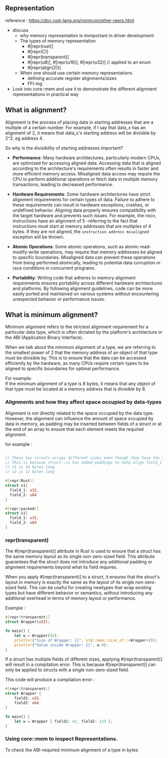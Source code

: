 ## Representation

reference : https://doc.rust-lang.org/nomicon/other-reprs.html

- discuss 
  - why memory representation is immportant in driver development
  - The types of memory representation
    - #[repr(rust)]
    - #[repr(C)]
    - #[repr(transparent)]
    - #[repr(u8)], #[repr(u16)], #[repr(u32)]  // applied to an enum
    - #[repr(align(2))]
  - When one should use certain memory representations
    - defining accurate register alignments/sizes
    - FFI-ing
- Look into core::mem and use it to demonstrate the different alignment representations in practical way 


## What is alignment? 

Alignment is the process of placing data in starting addresses that are a multiple of a certain number. For example, if I say that data_x has an alignment of 2, it means that data_x's starting address will be divisible by 2^2. eg address 4.  

So why is the divisibility of starting addresses important?  
- **Performance**: Many hardware architectures, particularly modern CPUs, are optimized for accessing aligned data. Accessing data that is aligned according to the architecture's requirements often results in faster and more efficient memory access. Misaligned data access may require the CPU to perform additional operations or fetch data in multiple memory transactions, leading to decreased performance.

- **Hardware Requirements**: Some hardware architectures have strict alignment requirements for certain types of data. Failure to adhere to these requirements can result in hardware exceptions, crashes, or undefined behavior. Aligning data properly ensures compatibility with the target hardware and prevents such issues. 
For example, the riscv, instructions have an alignment of 5 -referring to the fact that instructions must start at memory addresses that are multiples of 4 bytes. If they are not aligned, the `instruction address misaligned` exception will be thrown.  

- **Atomic Operations**: Some atomic operations, such as atomic read-modify-write operations, may require that memory addresses be aligned to specific boundaries. Misaligned data can prevent these operations from being performed atomically, leading to potential data corruption or race conditions in concurrent programs.  

- **Portability**: Writing code that adheres to memory alignment requirements ensures portability across different hardware architectures and platforms. By following alignment guidelines, code can be more easily ported and maintained on various systems without encountering unexpected behavior or performance issues.

## What is minimum alignment?  

Minimum alignment refers to the strictest alignment requirement for a particular data type, which is often dictated by the platform's architecture or the ABI (Application Binary Interface).  

When we talk about the minimum alignment of a type, we are referring to the smallest power of 2 that the memory address of an object of that type must be divisible by. This is to ensure that the data can be accessed efficiently by the hardware, as many CPUs require certain types to be aligned to specific boundaries for optimal performance.

For example:  
If the minimum alignment of a type is 8 bytes, it means that any object of that type must be located at a memory address that is divisible by 8.  


### Alignments and how they affect space occupied by data-types
Alignment is not directly related to the space occupied by the data type. However, the alignment can influence the amount of space occupied by data in memory, as padding may be inserted between fields of a struct or at the end of an array to ensure that each element meets the required alignment.  

for example :  
```rust

// These two structs occupy different sizes even though they have the same field types.  
// This is because struct::s1 has added paddings to help align field_1 to the alignment of 6 ie (2^6 = u64)
// s1 is 16 bytes long  
// s2 is 12 bytes long

#[repr(Rust)]
struct s1{
  field_1: u32,
  field_2: u64
}

#[repr(packed)]
struct s1{
  field_1: u32,
  field_2: u64
}
```


###  repr(transparent)

The #[repr(transparent)] attribute in Rust is used to ensure that a struct has the same memory layout as its single non-zero-sized field. This attribute guarantees that the struct does not introduce any additional padding or alignment requirements beyond what its field requires.  

When you apply #[repr(transparent)] to a struct, it ensures that the struct's layout in memory is exactly the same as the layout of its single non-zero-sized field. This can be useful for creating newtypes that wrap existing types but have different behavior or semantics, without introducing any additional overhead in terms of memory layout or performance.  

Example : 
```rust
#[repr(transparent)]
struct Wrapper(u32);

fn main() {
    let w = Wrapper(42);
    println!("Size of Wrapper: {}", std::mem::size_of::<Wrapper>());
    println!("Value inside Wrapper: {}", w.0);
}
```  

If a struct has multiple fields of different sizes, applying #[repr(transparent)] will result in a compilation error. This is because #[repr(transparent)] can only be applied to structs with a single non-zero-sized field.  

This code will produce a compilation error :  
```rust
#[repr(transparent)]
struct Wrapper {
    field1: u32,
    field2: u64,
}

fn main() {
    let w = Wrapper { field1: 42, field2: 123 };
}
```



### Using core::mem to inspect Representations.  

To check the ABI-required minimum alignment of a type in bytes